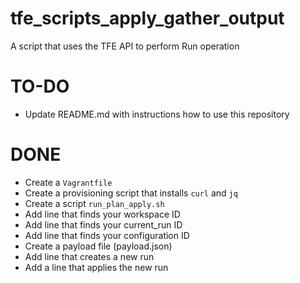 # tfe_scripts_apply_gather_output
A script that uses the TFE API to perform Run operation


# TO-DO

- Update README.md with instructions how to use this repository


# DONE

- Create a ```Vagrantfile```
- Create a provisioning script that installs ```curl``` and ```jq```
- Create a script ```run_plan_apply.sh```
- Add line that finds your workspace ID 
- Add line that finds your current_run ID
- Add line that finds your configuration ID
- Create a payload file (payload.json)
- Add line that creates a new run
- Add a line that applies the new run
